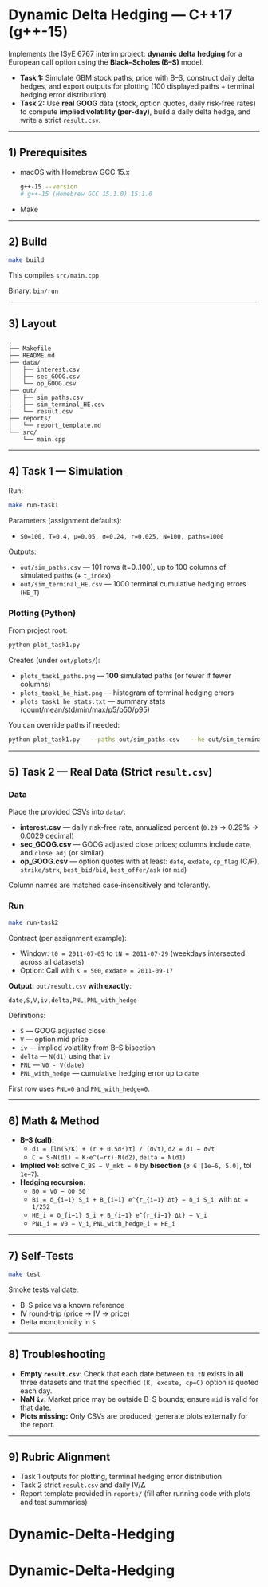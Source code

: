 # Dynamic Delta Hedging — C++17 (g++-15)

Implements the ISyE 6767 interim project: **dynamic delta hedging** for a European call option using the **Black–Scholes (B–S)** model.

- **Task 1:** Simulate GBM stock paths, price with B–S, construct daily delta hedges, and export outputs for plotting (100 displayed paths + terminal hedging error distribution).
- **Task 2:** Use **real GOOG** data (stock, option quotes, daily risk-free rates) to compute **implied volatility (per‑day)**, build a daily delta hedge, and write a strict `result.csv`.

---

## 1) Prerequisites

- macOS with Homebrew GCC 15.x
  ```bash
  g++-15 --version
  # g++-15 (Homebrew GCC 15.1.0) 15.1.0
  ```
- Make

---

## 2) Build

```bash
make build
```
This compiles `src/main.cpp`

Binary: `bin/run`

---

## 3) Layout

```
.
├── Makefile
├── README.md
├── data/
│   ├── interest.csv
│   ├── sec_GOOG.csv
│   └── op_GOOG.csv
├── out/
│   ├── sim_paths.csv
│   ├── sim_terminal_HE.csv
|   └── result.csv
├── reports/
│   └── report_template.md
└── src/
    └── main.cpp
```

---

## 4) Task 1 — Simulation

Run:
```bash
make run-task1
```
Parameters (assignment defaults):
- `S0=100, T=0.4, μ=0.05, σ=0.24, r=0.025, N=100, paths=1000`

Outputs:
- `out/sim_paths.csv` — 101 rows (t=0..100), up to 100 columns of simulated paths (+ `t_index`)
- `out/sim_terminal_HE.csv` — 1000 terminal cumulative hedging errors (`HE_T`)

### Plotting (Python)
From project root:
```bash
python plot_task1.py
```
Creates (under `out/plots/`):
- `plots_task1_paths.png` — **100** simulated paths (or fewer if fewer columns)
- `plots_task1_he_hist.png` — histogram of terminal hedging errors
- `plots_task1_he_stats.txt` — summary stats (count/mean/std/min/max/p5/p50/p95)

You can override paths if needed:
```bash
python plot_task1.py   --paths out/sim_paths.csv   --he out/sim_terminal_HE.csv   --outdir out/plots   --max_paths 100
```

---

## 5) Task 2 — Real Data (Strict `result.csv`)

### Data
Place the provided CSVs into `data/`:
- **interest.csv** — daily risk‑free rate, annualized percent (`0.29` → 0.29% → 0.0029 decimal)
- **sec_GOOG.csv** — GOOG adjusted close prices; columns include `date`, and `close adj` (or similar)
- **op_GOOG.csv** — option quotes with at least: `date`, `exdate`, `cp_flag` (C/P), `strike/strk`, `best_bid/bid`, `best_offer/ask` (or `mid`)

Column names are matched case‑insensitively and tolerantly.

### Run
```bash
make run-task2
```
Contract (per assignment example):
- Window: `t0 = 2011-07-05` to `tN = 2011-07-29` (weekdays intersected across all datasets)
- Option: Call with `K = 500`, `exdate = 2011-09-17`

**Output:** `out/result.csv` **with exactly**:
```
date,S,V,iv,delta,PNL,PNL_with_hedge
```
Definitions:
- `S` — GOOG adjusted close
- `V` — option mid price
- `iv` — implied volatility from B–S bisection
- `delta` — `N(d1)` using that `iv`
- `PNL` — `V0 - V(date)`
- `PNL_with_hedge` — cumulative hedging error up to `date`

First row uses `PNL=0` and `PNL_with_hedge=0`.

---

## 6) Math & Method

- **B–S (call):**
  - `d1 = [ln(S/K) + (r + 0.5σ²)τ] / (σ√τ)`, `d2 = d1 − σ√τ`
  - `C = S·N(d1) − K·e^(−rτ)·N(d2)`, `delta = N(d1)`
- **Implied vol:** solve `C_BS − V_mkt = 0` by **bisection** (`σ ∈ [1e−6, 5.0]`, tol `1e−7`).
- **Hedging recursion:**
  - `B0 = V0 − δ0 S0`
  - `Bi = δ_{i−1} S_i + B_{i−1} e^{r_{i−1} Δt} − δ_i S_i`, with `Δt = 1/252`
  - `HE_i = δ_{i−1} S_i + B_{i−1} e^{r_{i−1} Δt} − V_i`
  - `PNL_i = V0 − V_i`, `PNL_with_hedge_i = HE_i`

---

## 7) Self‑Tests

```bash
make test
```
Smoke tests validate:
- B–S price vs a known reference
- IV round‑trip (price → IV → price)
- Delta monotonicity in `S`

---

## 8) Troubleshooting

- **Empty `result.csv`:** Check that each date between `t0`..`tN` exists in **all** three datasets and that the specified `(K, exdate, cp=C)` option is quoted each day.
- **NaN `iv`:** Market price may be outside B–S bounds; ensure `mid` is valid for that date.
- **Plots missing:** Only CSVs are produced; generate plots externally for the report.

---

## 9) Rubric Alignment

- Task 1 outputs for plotting, terminal hedging error distribution
- Task 2 strict `result.csv` and daily IV/Δ
- Report template provided in `reports/` (fill after running code with plots and test summaries)
# Dynamic-Delta-Hedging
# Dynamic-Delta-Hedging
